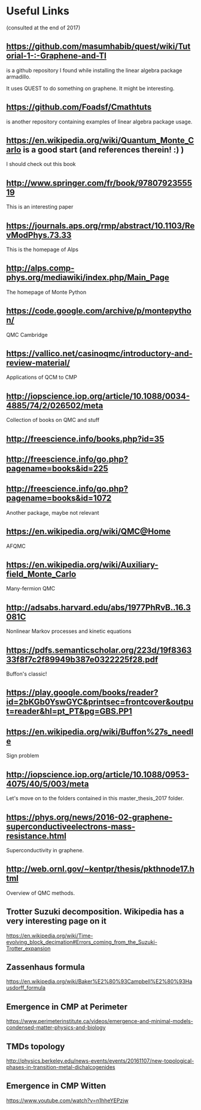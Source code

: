 # Useful Links

(consulted at the end of 2017)

## https://github.com/masumhabib/quest/wiki/Tutorial-1-:-Graphene-and-TI

is a github repository I found while installing the linear algebra package armadillo.

It uses QUEST to do something on graphene. It might be interesting. 

## https://github.com/Foadsf/Cmathtuts

is another repository containing examples of linear algebra package usage.

## https://en.wikipedia.org/wiki/Quantum_Monte_Carlo is a good start (and references therein! :) )

I should check out this book

## http://www.springer.com/fr/book/9780792355519

This is an interesting paper

## https://journals.aps.org/rmp/abstract/10.1103/RevModPhys.73.33

This is the homepage of Alps

## http://alps.comp-phys.org/mediawiki/index.php/Main_Page

The homepage of Monte Python

## https://code.google.com/archive/p/montepython/

QMC Cambridge

## https://vallico.net/casinoqmc/introductory-and-review-material/

Applications of QCM to CMP

## http://iopscience.iop.org/article/10.1088/0034-4885/74/2/026502/meta

Collection of books on QMC and stuff

## http://freescience.info/books.php?id=35

## http://freescience.info/go.php?pagename=books&id=225

## http://freescience.info/go.php?pagename=books&id=1072

Another package, maybe not relevant

## https://en.wikipedia.org/wiki/QMC@Home

AFQMC

## https://en.wikipedia.org/wiki/Auxiliary-field_Monte_Carlo

Many-fermion QMC

## http://adsabs.harvard.edu/abs/1977PhRvB..16.3081C

Nonlinear Markov processes and kinetic
equations

## https://pdfs.semanticscholar.org/223d/19f836333f8f7c2f89949b387e0322225f28.pdf

Buffon's classic!

## https://play.google.com/books/reader?id=2bKGb0YswGYC&printsec=frontcover&output=reader&hl=pt_PT&pg=GBS.PP1

## https://en.wikipedia.org/wiki/Buffon%27s_needle

Sign problem

## http://iopscience.iop.org/article/10.1088/0953-4075/40/5/003/meta


Let's move on to the folders contained in this master_thesis_2017 folder.

## https://phys.org/news/2016-02-graphene-superconductiveelectrons-mass-resistance.html

Superconductivity in graphene.

## http://web.ornl.gov/~kentpr/thesis/pkthnode17.html

Overview of QMC methods.

## Trotter Suzuki decomposition. Wikipedia has a very interesting page on it

https://en.wikipedia.org/wiki/Time-evolving_block_decimation#Errors_coming_from_the_Suzuki-Trotter_expansion

## Zassenhaus formula

https://en.wikipedia.org/wiki/Baker%E2%80%93Campbell%E2%80%93Hausdorff_formula

## Emergence in CMP at Perimeter

https://www.perimeterinstitute.ca/videos/emergence-and-minimal-models-condensed-matter-physics-and-biology

## TMDs topology

http://physics.berkeley.edu/news-events/events/20161107/new-topological-phases-in-transition-metal-dichalcogenides

## Emergence in CMP Witten

https://www.youtube.com/watch?v=n1hheYEPzjw


